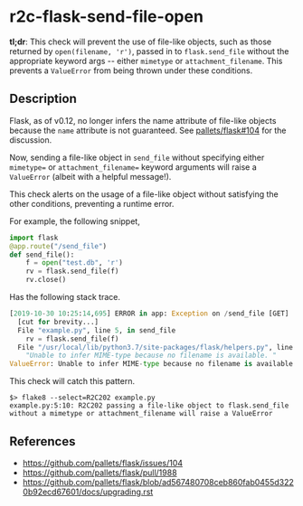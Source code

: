 # r2c-flask-send-file-open

**tl;dr**: This check will prevent the use of file-like objects, such as those returned by `open(filename, 'r')`, passed in to `flask.send_file` without the appropriate keyword args -- either `mimetype` or `attachment_filename`. This prevents a `ValueError` from being thrown under these conditions.

## Description

Flask, as of v0.12, no longer infers the name attribute of file-like objects because the `name` attribute is not guaranteed. See [pallets/flask#104](https://github.com/pallets/flask/issues/104) for the discussion.

Now, sending a file-like object in `send_file` without specifying either `mimetype=` or `attachment_filename=` keyword arguments will raise a `ValueError` (albeit with a helpful message!).

This check alerts on the usage of a file-like object without satisfying the other conditions, preventing a runtime error.

For example, the following snippet,

``` python
import flask
@app.route("/send_file")
def send_file():
    f = open("test.db", 'r')
    rv = flask.send_file(f)
    rv.close()
```

Has the following stack trace.

``` python
[2019-10-30 10:25:14,695] ERROR in app: Exception on /send_file [GET]
  [cut for brevity...]
  File "example.py", line 5, in send_file
    rv = flask.send_file(f)
  File "/usr/local/lib/python3.7/site-packages/flask/helpers.py", line 593, in send_file
    "Unable to infer MIME-type because no filename is available. "
ValueError: Unable to infer MIME-type because no filename is available. Please set either `attachment_filename`, pass a filepath to `filename_or_fp` or set your own MIME-type via `mimetype`.
```

This check will catch this pattern.

```
$> flake8 --select=R2C202 example.py
example.py:5:10: R2C202 passing a file-like object to flask.send_file without a mimetype or attachment_filename will raise a ValueError
```

## References

- https://github.com/pallets/flask/issues/104
- https://github.com/pallets/flask/pull/1988
- https://github.com/pallets/flask/blob/ad567480708ceb860fab0455d3220b92ecd67601/docs/upgrading.rst
